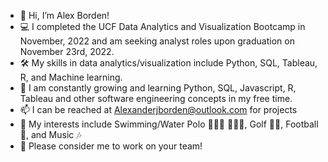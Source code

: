 - 👋 Hi, I’m Alex Borden!
-  💻 I completed the UCF Data Analytics and Visualization Bootcamp in November, 2022 and am seeking analyst roles upon graduation on November 23rd, 2022. 
- 🛠️ My skills in data analytics/visualization include Python, SQL, Tableau, R, and Machine learning.
- 🌱 I am constantly growing and learning Python, SQL, Javascript, R, Tableau and other software engineering concepts in my free time.
- 📫 I can be reached at Alexanderjborden@outlook.com for projects
- 🏁 My interests include Swimming/Water Polo 🏊🏼‍♂️ 🤽🏻‍♂️, Golf 🏌️‍♂️, Football 🏈, and Music 🎶
- 💼 Please consider me to work on your team! 

<!---
ABorden23/ABorden23 is a ✨ special ✨ repository because its `README.md` (this file) appears on your GitHub profile.
You can click the Preview link to take a look at your changes.
--->
